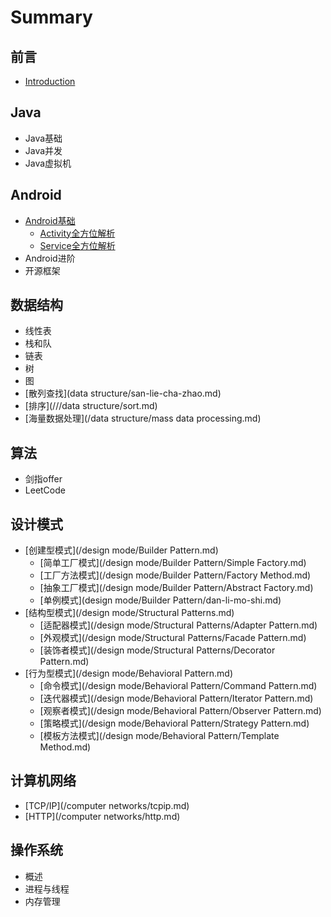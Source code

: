 # Summary

## 前言

* [Introduction](README.md)

## Java

* Java基础
* Java并发
* Java虚拟机

## Android

* [Android基础](android/androidji-chu.md)
  * [Activity全方位解析](android/androidji-chu/si-da-zu-jian-2014-2014-activity.md)
  * [Service全方位解析](android/androidji-chu/servicequan-fang-wei-jie-xi.md)
* Android进阶
* 开源框架

## 数据结构

* 线性表
* 栈和队
* 链表
* 树
* 图
* [散列查找](data structure/san-lie-cha-zhao.md)
* [排序](///data structure/sort.md)
* [海量数据处理](/data structure/mass data processing.md)

## 算法

* 剑指offer
* LeetCode

## 设计模式

* [创建型模式](/design mode/Builder Pattern.md)
  * [简单工厂模式](/design mode/Builder Pattern/Simple Factory.md)
  * [工厂方法模式](/design mode/Builder Pattern/Factory Method.md)
  * [抽象工厂模式](/design mode/Builder Pattern/Abstract Factory.md)
  * [单例模式](design mode/Builder Pattern/dan-li-mo-shi.md)
* [结构型模式](/design mode/Structural Patterns.md)
  * [适配器模式](/design mode/Structural Patterns/Adapter Pattern.md)
  * [外观模式](/design mode/Structural Patterns/Facade Pattern.md)
  * [装饰者模式](/design mode/Structural Patterns/Decorator Pattern.md)
* [行为型模式](/design mode/Behavioral Pattern.md)
  * [命令模式](/design mode/Behavioral Pattern/Command Pattern.md)
  * [迭代器模式](/design mode/Behavioral Pattern/Iterator Pattern.md)
  * [观察者模式](/design mode/Behavioral Pattern/Observer Pattern.md)
  * [策略模式](/design mode/Behavioral Pattern/Strategy Pattern.md)
  * [模板方法模式](/design mode/Behavioral Pattern/Template Method.md)

## 计算机网络

* [TCP/IP](/computer networks/tcpip.md)
* [HTTP](/computer networks/http.md)

## 操作系统

* 概述
* 进程与线程
* 内存管理


